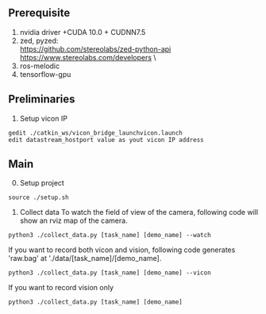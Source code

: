 ## Prerequisite
1. nvidia driver +CUDA 10.0 + CUDNN7.5
2. zed, pyzed:\
 https://github.com/stereolabs/zed-python-api \
 https://www.stereolabs.com/developers \
3. ros-melodic
4. tensorflow-gpu

## Preliminaries
1. Setup vicon IP
```
gedit ./catkin_ws/vicon_bridge_launchvicon.launch
edit datastream_hostport value as yout vicon IP address
```

## Main
0. Setup project
```
source ./setup.sh
```

1. Collect data
To watch the field of view of the camera, following code will show an rviz map of the camera.
```
python3 ./collect_data.py [task_name] [demo_name] --watch
```

If you want to record both vicon and vision, following code generates 'raw.bag' at './data/[task_name]/[demo_name].
```
python3 ./collect_data.py [task_name] [demo_name] --vicon
```

If you want to record vision only
```
python3 ./collect_data.py [task_name] [demo_name]
```


